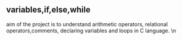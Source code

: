 ## variables,if,else,while
aim of the project is to understand arithmetic operators, relational operators,comments, declaring variables and loops in C language. \n  
